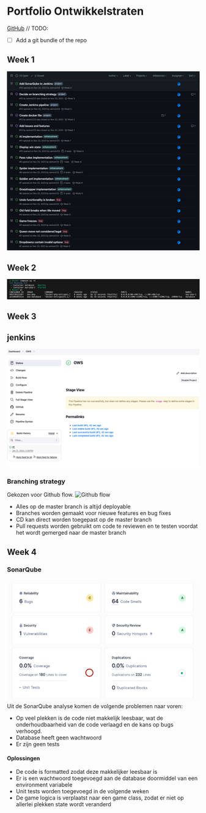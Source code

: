 # Portfolio Ontwikkelstraten

[GitHub](https://github.com/semvis123/ows)
// TODO:
- [ ] Add a git bundle of the repo


## Week 1
![Issues](issues.jpg)

## Week 2
![Docker running](docker_running.png)

## Week 3
## jenkins
![Jenkins](image.png)

### Branching strategy
Gekozen voor Github flow.
![Github flow](https://www.gitkraken.com/wp-content/uploads/2021/03/git-flow.svg)
- Alles op de master branch is altijd deployable
- Branches worden gemaakt voor nieuwe features en bug fixes
- CD kan direct worden toegepast op de master branch
- Pull requests worden gebruikt om code te reviewen en te testen voordat het wordt gemerged naar de master branch

## Week 4
<!-- Pas de pipeline in Jenkins aan zodat deze ook SonarQube gebruikt om de kwaliteit van de code
te controleren. Maak een rapport met SonarQube en beschrijf aan de hand hiervan de
kwaliteitsproblemen in de gegeven code en mogelijke oplossingen daarvoor. Beargumenteer 
je oplossingen. Pas de gegeven code aan zodat deze kwalitaGef beter wordt, zowel op
microniveau (de individuele regels code) als op macroniveau (de verdeling van code over
verschillende modules).
Bewijsmiddelen: De aangepaste Jenkinsfile, de uitvoer van SonarQube en een PDF of Worddocument met de geconstateerde kwaliteitsproblemen en de mogelijke oplossingen. De
verbeterde code dient onderdeel te zijn van de ingeleverde repository. -->
### SonarQube
![SonarQube](sonar_qube.png)
Uit de SonarQube analyse komen de volgende problemen naar voren:
- Op veel plekken is de code niet makkelijk leesbaar, wat de onderhoudbaarheid van de code verlaagd en de kans op bugs verhoogd.
- Database heeft geen wachtwoord
- Er zijn geen tests

#### Oplossingen
- De code is formatted zodat deze makkelijker leesbaar is
- Er is een wachtwoord toegevoegd aan de database doormiddel van een environment variabele
- Unit tests worden toegevoegd in de volgende weken
- De game logica is verplaatst naar een game class, zodat er niet op allerlei plekken state wordt veranderd

<!-- Week 5
Los bugs 1 tot en met 4 in de codebase op. Schrijf ook unit tests om te voorkomen dat deze
bugs later weer optreden.
Bewijsmiddelen: De unit tests en aangepaste code dienen onderdeel te zijn van de
ingeleverde repository.
Week 6
Implementeer features 1 tot en met 5. Gebruik hiervoor test-driven development.
Bewijsmiddelen: De unit tests en aangepaste code dienen onderdeel te zijn van de
ingeleverde repository.
Week 7
Implementeer feature 6. Gebruik hiervoor test-driven development en test doubles. Schrijf
ook een Dockerfile om de voor deze feature benodigde container te configureren. Los
daarnaast bug 5 op. Schrijf hierbij unit tests met test doubles om te voorkomen dat deze bugs
later weer optreden.
Bewijsmiddelen: De Dockerfile en andere benodigde configuraGebestanden voor de
containerconfiguraGe en screenshots van de werkende containeromgeving -->
